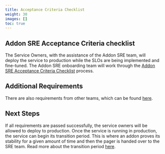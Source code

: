 ```yaml
---
title: Acceptance Criteria Checklist
weight: 30
images: []
toc: true
---
```


## Addon SRE Acceptance Criteria checklist

The Service Owners, with the assistance of the Addon SRE team,
will deploy the service to production while the SLOs are being
implemented and fine-tuned. The Addon SRE onboarding team will
work through the
[Addon SRE Acceptance Criteria Checklist](https://docs.google.com/document/d/1c0drua0YciULkEuYsTCAM1E_JJK-b2TgjTeFnjxh_6c/edit)
process.

## Additional Requirements

There are also requirements from other teams, which can be found [here](../release-process/gating_for_prod.md).

## Next Steps

If all requirements are passed successfully, the service owners will be allowed to
deploy to production. Once the service is running in production, the service can
begin its transition period. This is where an addon proves its stability for a given
amount of time and then the pager is handed over to the SRE team. Read more about
the transition period [here](pager-handover.md).
